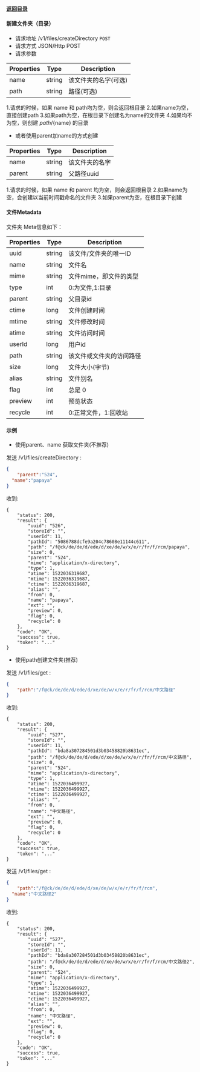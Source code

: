 #### [返回目录](../../)

#### 新建文件夹（目录）

* 请求地址 /v1/files/createDirectory ```POST```
* 请求方式 JSON/Http POST
* 请求参数

| Properties     |  Type  | Description                                          |
|----------------|--------|------------------------------------------------------|
|   name         | string | 该文件夹的名字(可选)                                    |
|   path         | string | 路径(可选)                                            |

1.请求的时候，如果 name 和 path均为空，则会返回根目录
2.如果name为空，直接创建path
3.如果path为空，在根目录下创建名为name的文件夹
4.如果均不为空，则创建 ${path}/${name} 的目录

* 或者使用parent加name的方式创建

| Properties     |  Type  | Description                                          |
|----------------|--------|------------------------------------------------------|
|   name         | string | 该文件夹的名字                                         |
|   parent       | string | 父路径uuid                                            |

1.请求的时候，如果 name 和 parent 均为空，则会返回根目录
2.如果name为空，会创建以当前时间戳命名的文件夹
3.如果parent为空，在根目录下创建

#### 文件Metadata
文件夹 Meta信息如下：

| Properties     |  Type  | Description                         |
|----------------|--------|-------------------------------------|
| uuid           | string | 该文件/文件夹的唯一ID               |
| name           | string | 文件名                       |
| mime           | string | 文件mime，即文件的类型                  |
| type           | int    | 0:为文件,1:目录         |
| parent         | string | 父目录id |
| ctime          | long   | 文件创建时间                    |
| mtime          | string | 文件修改时间                    |
| atime          | string | 文件访问时间                    |
| userId         | long   | 用户id             |
| path           | string | 该文件或文件夹的访问路径  |
| size           | long   | 文件大小(字节)                           |
| alias          | string | 文件别名                          |
| flag           | int    | 总是 0                            |
| preview        | int    | 预览状态                |
| recycle        | int    | 0:正常文件，1:回收站       |

#### 示例

* 使用parent、name 获取文件夹(不推荐)

发送 /v1/files/createDirectory :
```json
{
	"parent":"524",
  "name":"papaya"
}
```
收到:
```
{
    "status": 200,
    "result": {
        "uuid": "526",
        "storeId": "",
        "userId": 11,
        "pathId": "5086788dcfe9a204c78608e11144c611",
        "path": "/f@ck/de/de/d/ede/d/xe/de/w/x/e/r/fr/f/rcm/papaya",
        "size": 0,
        "parent": "524",
        "mime": "application/x-directory",
        "type": 1,
        "atime": 1522036319687,
        "mtime": 1522036319687,
        "ctime": 1522036319687,
        "alias": "",
        "from": 0,
        "name": "papaya",
        "ext": "",
        "preview": 0,
        "flag": 0,
        "recycle": 0
    },
    "code": "OK",
    "success": true,
    "token": "..."
}
```

* 使用path创建文件夹(推荐)

发送 /v1/files/get :
```json
{
	"path":"/f@ck/de/de/d/ede/d/xe/de/w/x/e/r/fr/f/rcm/中文路径"
}
```
收到:
```
{
    "status": 200,
    "result": {
        "uuid": "527",
        "storeId": "",
        "userId": 11,
        "pathId": "bda8a307284501d3b03458820b8631ec",
        "path": "/f@ck/de/de/d/ede/d/xe/de/w/x/e/r/fr/f/rcm/中文路径",
        "size": 0,
        "parent": "524",
        "mime": "application/x-directory",
        "type": 1,
        "atime": 1522036499927,
        "mtime": 1522036499927,
        "ctime": 1522036499927,
        "alias": "",
        "from": 0,
        "name": "中文路径",
        "ext": "",
        "preview": 0,
        "flag": 0,
        "recycle": 0
    },
    "code": "OK",
    "success": true,
    "token": "..."
}
```

发送 /v1/files/get :
```json
{
	"path":"/f@ck/de/de/d/ede/d/xe/de/w/x/e/r/fr/f/rcm",
  "name":"中文路径2"
}
```
收到:
```
{
    "status": 200,
    "result": {
        "uuid": "527",
        "storeId": "",
        "userId": 11,
        "pathId": "bda8a307284501d3b03458820b8631ec",
        "path": "/f@ck/de/de/d/ede/d/xe/de/w/x/e/r/fr/f/rcm/中文路径2",
        "size": 0,
        "parent": "524",
        "mime": "application/x-directory",
        "type": 1,
        "atime": 1522036499927,
        "mtime": 1522036499927,
        "ctime": 1522036499927,
        "alias": "",
        "from": 0,
        "name": "中文路径",
        "ext": "",
        "preview": 0,
        "flag": 0,
        "recycle": 0
    },
    "code": "OK",
    "success": true,
    "token": "..."
}
```
